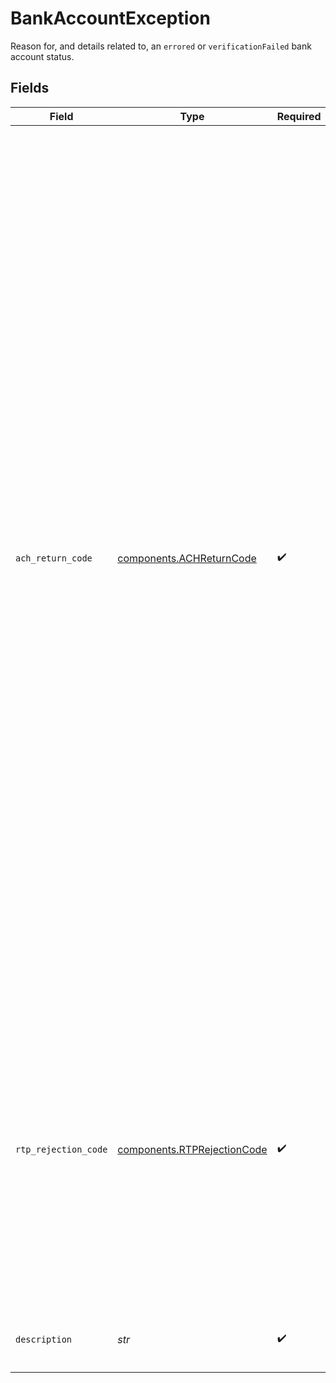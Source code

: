 # BankAccountException

Reason for, and details related to, an `errored` or `verificationFailed` bank account status.


## Fields

| Field                                                                                                                                                                                                                                                                                                                                                                                                                                                                                                                                                                                                                                                                                                                                                                                                                                                                                                                                                                                                                             | Type                                                                                                                                                                                                                                                                                                                                                                                                                                                                                                                                                                                                                                                                                                                                                                                                                                                                                                                                                                                                                              | Required                                                                                                                                                                                                                                                                                                                                                                                                                                                                                                                                                                                                                                                                                                                                                                                                                                                                                                                                                                                                                          | Description                                                                                                                                                                                                                                                                                                                                                                                                                                                                                                                                                                                                                                                                                                                                                                                                                                                                                                                                                                                                                       |
| --------------------------------------------------------------------------------------------------------------------------------------------------------------------------------------------------------------------------------------------------------------------------------------------------------------------------------------------------------------------------------------------------------------------------------------------------------------------------------------------------------------------------------------------------------------------------------------------------------------------------------------------------------------------------------------------------------------------------------------------------------------------------------------------------------------------------------------------------------------------------------------------------------------------------------------------------------------------------------------------------------------------------------- | --------------------------------------------------------------------------------------------------------------------------------------------------------------------------------------------------------------------------------------------------------------------------------------------------------------------------------------------------------------------------------------------------------------------------------------------------------------------------------------------------------------------------------------------------------------------------------------------------------------------------------------------------------------------------------------------------------------------------------------------------------------------------------------------------------------------------------------------------------------------------------------------------------------------------------------------------------------------------------------------------------------------------------- | --------------------------------------------------------------------------------------------------------------------------------------------------------------------------------------------------------------------------------------------------------------------------------------------------------------------------------------------------------------------------------------------------------------------------------------------------------------------------------------------------------------------------------------------------------------------------------------------------------------------------------------------------------------------------------------------------------------------------------------------------------------------------------------------------------------------------------------------------------------------------------------------------------------------------------------------------------------------------------------------------------------------------------- | --------------------------------------------------------------------------------------------------------------------------------------------------------------------------------------------------------------------------------------------------------------------------------------------------------------------------------------------------------------------------------------------------------------------------------------------------------------------------------------------------------------------------------------------------------------------------------------------------------------------------------------------------------------------------------------------------------------------------------------------------------------------------------------------------------------------------------------------------------------------------------------------------------------------------------------------------------------------------------------------------------------------------------- |
| `ach_return_code`                                                                                                                                                                                                                                                                                                                                                                                                                                                                                                                                                                                                                                                                                                                                                                                                                                                                                                                                                                                                                 | [components.ACHReturnCode](../../models/components/achreturncode.md)                                                                                                                                                                                                                                                                                                                                                                                                                                                                                                                                                                                                                                                                                                                                                                                                                                                                                                                                                              | :heavy_check_mark:                                                                                                                                                                                                                                                                                                                                                                                                                                                                                                                                                                                                                                                                                                                                                                                                                                                                                                                                                                                                                | The return code of an ACH transaction that caused the bank account status to change.<br/><br/>- R02: Account Closed<br/>- R03: No Account/Unable to Locate Account<br/>- R04: Invalid Account Number<br/>- R05: Improper Debit to Consumer Account<br/>- R07: Authorization Revoked by Customer<br/>- R08: Payment Stopped<br/>- R10: Customer Advises Originator is Not Known or Authorized to Receiver<br/>- R11: Customer Advises Entry Not in Accordance with the Terms of the Authorization<br/>- R12: Branch Sold to Another DFI<br/>- R13: RDFI not qualified to participate<br/>- R14: Representative payee deceased or unable to continue in that capacity<br/>- R15: Beneficiary or bank account holder<br/>- R16: Bank account frozen<br/>- R17: Entry with Invalid Account Number Initiated Under Questionable Circumstances<br/>- R20: Non-payment bank account<br/>- R23: Credit entry refused by receiver<br/>- R29: Corporate customer advises not authorized<br/>- R34: Limited participation RDFI<br/>- R38: Stop Payment on Source Document (Adjustment Entry)<br/>- R39: Improper Source Document |
| `rtp_rejection_code`                                                                                                                                                                                                                                                                                                                                                                                                                                                                                                                                                                                                                                                                                                                                                                                                                                                                                                                                                                                                              | [components.RTPRejectionCode](../../models/components/rtprejectioncode.md)                                                                                                                                                                                                                                                                                                                                                                                                                                                                                                                                                                                                                                                                                                                                                                                                                                                                                                                                                        | :heavy_check_mark:                                                                                                                                                                                                                                                                                                                                                                                                                                                                                                                                                                                                                                                                                                                                                                                                                                                                                                                                                                                                                | The rejection code of an RTP transaction that caused the bank account status to change.<br/><br/>- AC03: Account Invalid<br/>- AC04: Account Closed<br/>- AC06: Account Blocked<br/>- AC14: Creditor Account Type Invalid<br/>- AG01: Transactions Forbidden On Account<br/>- AG03: Transaction Type Not Supported<br/>- MD07: Customer Deceased                                                                                                                                                                                                                                                                                                                                                                                                                                                                                                                                                                                                                                                                                  |
| `description`                                                                                                                                                                                                                                                                                                                                                                                                                                                                                                                                                                                                                                                                                                                                                                                                                                                                                                                                                                                                                     | *str*                                                                                                                                                                                                                                                                                                                                                                                                                                                                                                                                                                                                                                                                                                                                                                                                                                                                                                                                                                                                                             | :heavy_check_mark:                                                                                                                                                                                                                                                                                                                                                                                                                                                                                                                                                                                                                                                                                                                                                                                                                                                                                                                                                                                                                | Details related to an `errored` or `verificationFailed` bank account status.                                                                                                                                                                                                                                                                                                                                                                                                                                                                                                                                                                                                                                                                                                                                                                                                                                                                                                                                                      |